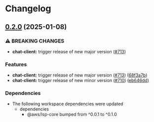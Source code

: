 # Changelog

## [0.2.0](https://github.com/aws/language-servers/compare/lsp-antlr4-v0.1.0...lsp-antlr4/v0.2.0) (2025-01-08)


### ⚠ BREAKING CHANGES

* **chat-client:** trigger release of new major version ([#713](https://github.com/aws/language-servers/issues/713))

### Features

* **chat-client:** trigger release of new major version ([#713](https://github.com/aws/language-servers/issues/713)) ([68f3a7b](https://github.com/aws/language-servers/commit/68f3a7b5592c146b023c28ce0087a8615009db8b))
* **chat-client:** trigger release of new minor version ([#710](https://github.com/aws/language-servers/issues/710)) ([eb646dd](https://github.com/aws/language-servers/commit/eb646dd4cb633cea2709b397aa40b686fe528fc5))


### Dependencies

* The following workspace dependencies were updated
  * dependencies
    * @aws/lsp-core bumped from ^0.0.1 to ^0.1.0
